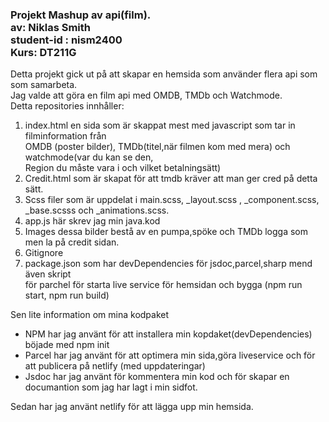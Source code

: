 ### Projekt Mashup av api(film).<br> av: Niklas Smith <br>  student-id : nism2400 <br> Kurs: DT211G

Detta projekt gick ut på att skapar en hemsida som använder flera api som som samarbeta.  
Jag valde att göra en film api med OMDB, TMDb och Watchmode.  
Detta repositories innhåller:  
1. index.html en sida som är skappat mest med javascript som tar in filminformation från  
   OMDB (poster bilder), TMDb(titel,när filmen kom med mera) och watchmode(var du kan se den,  
   Region du måste vara i och vilket betalningsätt) 
2. Credit.html som är skapat för att tmdb kräver att man ger cred på detta sätt.
3. Scss filer som är uppdelat i main.scss, _layout.scss , _component.scss, _base.scsss och _animations.scss.
4. app.js här skrev jag min java.kod
5. Images dessa bilder bestå av en pumpa,spöke och TMDb logga som men la på credit sidan.
6. Gitignore
7. package.json som har devDependencies för jsdoc,parcel,sharp mend även skript  
   för parchel för starta live service för hemsidan och bygga (npm run start, npm run build)

Sen lite information om mina kodpaket
* NPM har jag använt för att installera min kopdaket(devDependencies) böjade med npm init
* Parcel har jag använt för att optimera min sida,göra liveservice och för att publicera på netlify (med uppdateringar)
* Jsdoc har jag använt för kommentera min kod och för skapar en documantion som jag har lagt i min sidfot.

Sedan har jag använt netlify för att lägga upp min hemsida.



